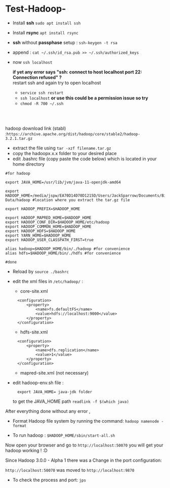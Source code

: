 # Test-Hadoop-

- Install **ssh** `sudo apt install ssh` <br>

- Install **rsync** `apt install rsync`<br>

- **ssh** without **passphase** setup : `ssh-keygen -t rsa`<br>

- append : `cat ~/.ssh/id_rsa.pub >> ~/.ssh/authorized_keys`<br>

- now `ssh localhost` <br>

    **if yet any error says "ssh: connect to host localhost port 22: Connection refused" ?**<br>
    restart ssh and again try to open localhost <br>
    - `service ssh restart`
    - `ssh localhost`
    **or use this could be a permission issue so try** 
    - `chmod -R 700 ~/.ssh`

<br><br>

hadoop download link (stabl) :`https://archive.apache.org/dist/hadoop/core/stable2/hadoop-3.2.1.tar.gz` <br>

- extract the file using `tar -xzf filename.tar.gz`
- copy the hadoopx.x.x folder to your desired place
- edit .bashrc file (copy paste the code below) which is located in your home directory

> 
    #for hadoop

    export JAVA_HOME=/usr/lib/jvm/java-11-openjdk-amd64
    
    export HADOOP_HOME=/media/jspw/EA70D14D70D1215D/Users/JackSparrow/Documents/Big-Data/hadoop #location where you extract the tar.gz file
    
    export HADOOP_PREFIX=$HADOOP_HOME
    
    export HADOOP_MAPRED_HOME=$HADOOP_HOME
    export HADOOP_CONF_DIR=$HADOOP_HOME/etc/hadoop
    export HADOOP_COMMON_HOME=$HADOOP_HOME
    export HADOOP_HDFS=$HADOOP_HOME
    export YARN_HOME=$HADOOP_HOME
    export HADOOP_USER_CLASSPATH_FIRST=true

    alias hadoop=$HADOOP_HOME/bin/./hadoop #for convenience
    alias hdfs=$HADOOP_HOME/bin/./hdfs #for convenience

    #done

- Reload by `source ./bashrc`

- edit the xml files in `/etc/hadoop/` :
    - core-site.xml
    > 
        <configuration>
            <property>
                <name>fs.defaultFS</name>
                <value>hdfs://localhost:9000</value>
            </property>
        </configuration>

    - hdfs-site.xml
    >
        <configuration>
            <property>
                <name>dfs.replication</name>
                <value>1</value>
            </property>
        </configuration>

    - mapred-site.xml (not necessary)
    >


- edit hadoop-env.sh file :
    > 
        export JAVA_HOME= java-jdk folder
    
    to get the JAVA_HOME path `readlink -f $(which java)`

After everything done without any error ,
<br>
- Format Hadoop file system by running the command: `hadoop namenode -format` 

- To run hadoop : `$HADOOP_HOME/sbin/start-all.sh`

Now open your browser and go to `http://localhost:50070` you will get your hadoop working ! :D 


Since Hadoop 3.0.0 - Alpha 1 there was a Change in the port configuration:

`http://localhost:50070` was moved to `http://localhost:9870`

- To check the process and port: `jps`

